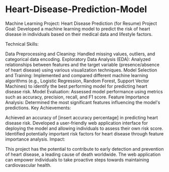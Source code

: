 # Heart-Disease-Prediction-Model


Machine Learning Project: Heart Disease Prediction (for Resume)
Project Goal:
Developed a machine learning model to predict the risk of heart disease in individuals based on their medical data and lifestyle factors.

Technical Skills:

Data Preprocessing and Cleaning: Handled missing values, outliers, and categorical data encoding.
Exploratory Data Analysis (EDA): Analyzed relationships between features and the target variable (presence/absence of heart disease) using various visualization techniques.
Model Selection and Training: Implemented and compared different machine learning algorithms (e.g., Logistic Regression, Random Forest, Support Vector Machines) to identify the best performing model for predicting heart disease risk.
Model Evaluation: Assessed model performance using metrics such as accuracy, precision, recall, and F1 score.
Feature Importance Analysis: Determined the most significant features influencing the model's predictions.
Key Achievements:

Achieved an accuracy of [insert accuracy percentage] in predicting heart disease risk.
Developed a user-friendly web application interface for deploying the model and allowing individuals to assess their own risk score.
Identified potentially important risk factors for heart disease through feature importance analysis.
Impact:

This project has the potential to contribute to early detection and prevention of heart disease, a leading cause of death worldwide.
The web application can empower individuals to take proactive steps towards maintaining cardiovascular health.


